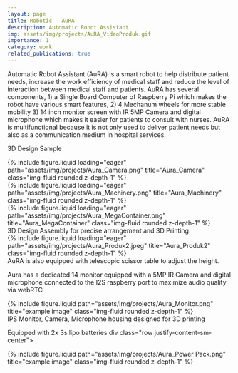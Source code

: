 ```yaml
---
layout: page
title: Robotic - AuRA
description: Automatic Robot Assistant
img: assets/img/projects/AuRA_VideoProduk.gif
importance: 1
category: work
related_publications: true
---
```


Automatic Robot Assistant (AuRA) is a smart robot to help distribute patient needs, increase the work efficiency of medical staff and reduce the level of interaction between medical staff and patients. AuRA has several components, 1) a Single Board Computer of Raspberry Pi which makes the robot have various smart features, 2) 4 Mechanum wheels for more stable mobility 3) 14 inch monitor screen with IR 5MP Camera and digital microphone which makes it easier for patients to consult with nurses. AuRA is multifunctional because it is not only used to deliver patient needs but also as a communication medium in hospital services.

3D Design Sample

<div class="row">
    <div class="col-sm mt-3 mt-md-0">
        {% include figure.liquid loading="eager" path="assets/img/projects/Aura_Camera.png" title="Aura_Camera" class="img-fluid rounded z-depth-1" %}
    </div>
    <div class="col-sm mt-3 mt-md-0">
        {% include figure.liquid loading="eager" path="assets/img/projects/Aura_Machinery.png" title="Aura_Machinery" class="img-fluid rounded z-depth-1" %}
    </div>
    <div class="col-sm mt-3 mt-md-0">
        {% include figure.liquid loading="eager" path="assets/img/projects/Aura_MegaContainer.png" title="Aura_MegaContainer" class="img-fluid rounded z-depth-1" %}
    </div>
</div>
<div class="caption">
    3D Design Assembly for precise arrangement and 3D Printing.
</div>

<div class="row">
    <div class="col-sm mt-3 mt-md-0">
        {% include figure.liquid loading="eager" path="assets/img/projects/Aura_Produk2.jpeg" title="Aura_Produk2" class="img-fluid rounded z-depth-1" %}
    </div>
</div>
<div class="caption">
    AuRA is also equipped with telescopic scissor table to adjust the height.
</div>

Aura has a dedicated 14 monitor equipped with a 5MP IR Camera and digital microphone connected to the I2S raspberry port to maximize audio quality via webRTC

<div class="row justify-content-sm-center">
    <div class="col-sm-8 mt-3 mt-md-0">
        {% include figure.liquid path="assets/img/projects/Aura_Monitor.png" title="example image" class="img-fluid rounded z-depth-1" %}
    </div>
</div>
<div class="caption">
    IPS Monitor, Camera, Microphone housing designed for 3D printing
</div>

Equipped with 2x 3s lipo batteries
div class="row justify-content-sm-center">

<div class="col-sm-8 mt-3 mt-md-0">
    {% include figure.liquid path="assets/img/projects/Aura_Power Pack.png" title="example image" class="img-fluid rounded z-depth-1" %}
</div>
